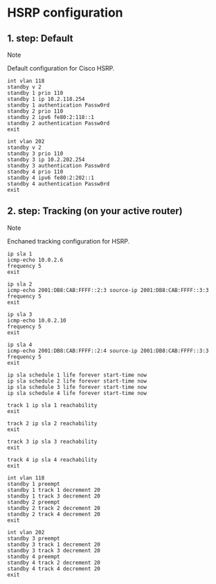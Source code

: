 # HSRP configuration

## 1. step: Default

> [!NOTE]
> Default configuration for Cisco HSRP.

```cisco
int vlan 118
standby v 2
standby 1 prio 110
standby 1 ip 10.2.118.254
standby 1 authentication Passw0rd
standby 2 prio 110
standby 2 ipv6 fe80:2:118::1
standby 2 authentication Passw0rd
exit
```

```cisco
int vlan 202
standby v 2
standby 3 prio 110
standby 3 ip 10.2.202.254
standby 3 authentication Passw0rd
standby 4 prio 110
standby 4 ipv6 fe80:2:202::1
standby 4 authentication Passw0rd
exit
```

## 2. step: Tracking (on your active router)

> [!NOTE]
> Enchaned tracking configuration for HSRP.

```cisco
ip sla 1
icmp-echo 10.0.2.6
frequency 5
exit

ip sla 2
icmp-echo 2001:DB8:CAB:FFFF::2:3 source-ip 2001:DB8:CAB:FFFF::3:3
frequency 5
exit

ip sla 3
icmp-echo 10.0.2.10
frequency 5
exit

ip sla 4
icmp-echo 2001:DB8:CAB:FFFF::2:4 source-ip 2001:DB8:CAB:FFFF::3:3
frequency 5
exit
```

```cisco
ip sla schedule 1 life forever start-time now
ip sla schedule 2 life forever start-time now
ip sla schedule 3 life forever start-time now
ip sla schedule 4 life forever start-time now
```

```cisco
track 1 ip sla 1 reachability
exit

track 2 ip sla 2 reachability
exit

track 3 ip sla 3 reachability
exit

track 4 ip sla 4 reachability
exit
```

```cisco
int vlan 118
standby 1 preempt
standby 1 track 1 decrement 20
standby 1 track 3 decrement 20
standby 2 preempt
standby 2 track 2 decrement 20
standby 2 track 4 decrement 20
exit
```

```cisco
int vlan 202
standby 3 preempt
standby 3 track 1 decrement 20
standby 3 track 3 decrement 20
standby 4 preempt
standby 4 track 2 decrement 20
standby 4 track 4 decrement 20
exit
```

